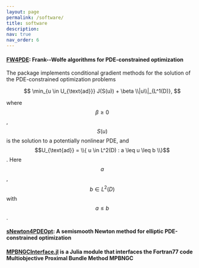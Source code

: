 ```yaml
---
layout: page
permalink: /software/
title: software
description: 
nav: true
nav_order: 6
---
```


#### [FW4PDE](https://github.com/milzj/FW4PDE): Frank--Wolfe algorithms for PDE-constrained optimization

The package implements conditional gradient methods for the solution 
of the PDE-constrained optimization problems

$$
	\min_{u \in U_{\text{ad}}}  J(S(u)) + \beta \\|u\\|_{L^1(D)},
$$

where $$\beta \geq 0$$, $$S(u)$$ is the solution to a potentially nonlinear PDE, and 
$$U_{\text{ad}} = \\{ u \in L^2(D) : a \leq u \leq b \\}$$. Here $$a$$, $$b \in L^2(D)$$
with $$a \leq b$$.

#### [sNewton4PDEOpt](https://github.com/milzj/sNewton4PDEOpt): A semismooth Newton method for elliptic PDE-constrained optimization

#### [MPBNGCInterface.jl](https://github.com/milzj/MPBNGCInterface.jl) is a Julia module that interfaces the Fortran77 code Multiobjective Proximal Bundle Method MPBNGC

